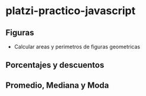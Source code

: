 # platzi-practico-javascript

## Figuras
 - Calcular areas y perimetros de figuras geometricas

## Porcentajes y descuentos

## Promedio, Mediana y Moda